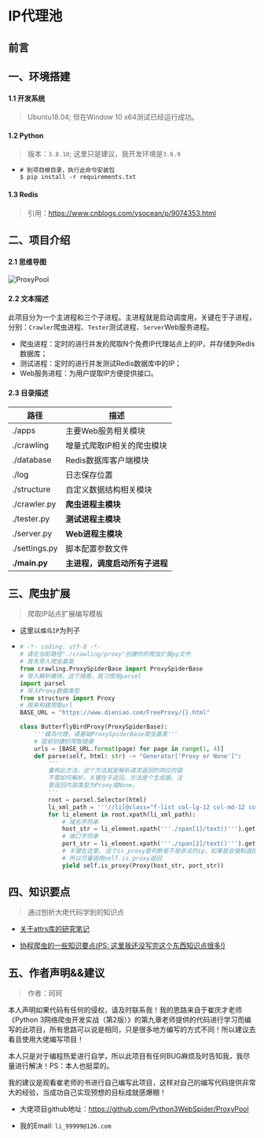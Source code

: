 # IP代理池

## 前言

## 一、环境搭建

#### 1.1 开发系统

> Ubuntu18.04; 但在Window 10 x64测试已经运行成功。

#### 1.2 Python

> 版本：`3.8.10`; 这里只是建议，我开发环境是`3.6.9`

- ```shell
  # 到项目根目录，执行此命令安装包
  $ pip install -r requirements.txt
  ```

#### 1.3 Redis

> 引用：https://www.cnblogs.com/ysocean/p/9074353.html

## 二、项目介绍

#### 2.1 思维导图

![ProxyPool](http://raw.staticdn.net/iskeke/images/main/blog/202205182248415.jpeg)

#### 2.2 文本描述

此项目分为一个主进程和三个子进程。主进程就是启动调度用，关键在于子进程，分别：`Crawler`爬虫进程、`Tester`测试进程、`Server`Web服务进程。

- 爬虫进程：定时的进行并发的爬取N个免费IP代理站点上的IP，并存储到Redis数据库；
- 测试进程：定时的进行并发测试Redis数据库中的IP；
- Web服务进程：为用户提取IP方便提供接口。

#### 2.3 目录描述

| 路径          | 描述                           |
| ------------- | ------------------------------ |
| ./apps        | 主要Web服务相关模块            |
| ./crawling    | 增量式爬取IP相关的爬虫模块     |
| ./database    | Redis数据库客户端模块          |
| ./log         | 日志保存位置                   |
| ./structure   | 自定义数据结构相关模块         |
| ./crawler.py  | **爬虫进程主模块**             |
| ./tester.py   | **测试进程主模块**             |
| ./server.py   | **Web进程主模块**              |
| ./settings.py | 脚本配置参数文件               |
| **./main.py** | **主进程，调度启动所有子进程** |

## 三、爬虫扩展

> 爬取IP站点扩展编写模板

- 这里以`蝶鸟IP`为列子

- ```python
  # -*- coding: utf-8 -*-
  # 请在当前路径"./crawling/proxy"创建你的爬虫扩展py文件
  # 首先导入爬虫基类
  from crawling.ProxySpiderBase import ProxySpiderBase
  # 导入解析模块，这个随意，我习惯用parsel
  import parsel
  # 导入Proxy数据类型
  from structure import Proxy
  # 用来构建爬取url
  BASE_URL = "https://www.dieniao.com/FreeProxy/{}.html"
  
  class ButterflyBirdProxy(ProxySpiderBase):
      '''蝶鸟代理，请基础ProxySpiderBase爬虫基类'''
      # 提前创建好爬取链接
      urls = [BASE_URL.format(page) for page in range(1, 4)]
      def parse(self, html: str) -> "Generator['Proxy or None']":
          '''
          重构此方法，这个方法就是解析请求返回的响应内容
          不管如何解析，关键在于返回，方法是个生成器，注
          意返回内容类型为Proxy或None。
          '''
          root = parsel.Selector(html)
          li_xml_path = '''//li[@class="f-list col-lg-12 col-md-12 col-sm-12 col-xs-12"]'''
          for li_element in root.xpath(li_xml_path):
              # 域名字符串
              host_str = li_element.xpath('''./span[1]/text()''').get()
              # 端口字符串
              port_str = li_element.xpath('''./span[2]/text()''').get()
              # 关键在这里, 这个is_proxy是判断是不是非法的ip，如果是会强制返回None
              # 所以尽量调用self.is_proxy返回
              yield self.is_proxy(Proxy(host_str, port_str))
  ```

## 四、知识要点

> 通过刨析大佬代码学到的知识点

- [关于attrs库的研究笔记]()

- [协程爬虫的一些知识要点(PS: 这里我还没写完这个东西知识点很多!)]()

## 五、作者声明&&建议

> 作者：珂珂

​		本人声明如果代码有任何的侵权，请及时联系我！我的思路来自于崔庆才老师《Python 3网络爬虫开发实战（第2版）》的第九章老师提供的代码进行学习而编写的此项目，所有思路可以说是相同，只是很多地方编写的方式不同！所以建议去看且使用大佬编写项目！

​		本人只是对于编程热爱进行自学，所以此项目有任何BUG麻烦及时告知我，我尽量进行解决！PS：本人也挺菜的。

​		我的建议是观看崔老师的书进行自己编写此项目，这样对自己的编写代码提供非常大的经验，当成功自己实现预想的目标成就感爆棚！

- 大佬项目github地址：https://github.com/Python3WebSpider/ProxyPool

- 我的Email: `li_99999@126.com` 
